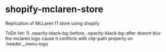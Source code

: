 # shopify-mclaren-store
Replication of McLaren f1 store using shopify


ToDo list:
1)
.opacity-black-bg::before,
.opacity-black-bg::after
doesnt blur the mclaren logo cause it conflicts with clip-path property on
.header__menu-logo

